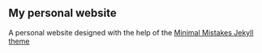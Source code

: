 ## My personal website

A personal website designed with the help of the [Minimal Mistakes Jekyll theme](https://mmistakes.github.io/minimal-mistakes/)
